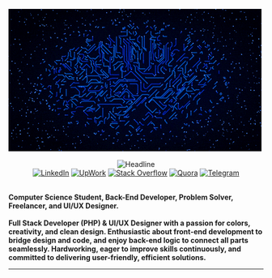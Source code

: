 [![Header](https://github.com/mhmod33/mhmod33/blob/main/High%20Tech%20Internet%20GIF%20by%20Matthew%20Butler.gif)]((https://www.linkedin.com/in/mahmoud-sayed-ali/))
<div>
    <div align=center>
        <img src="https://readme-typing-svg.herokuapp.com?color=%236FDA44&size=32&center=true&vCenter=true&width=600&height=50&lines=Hi+there+I'm+Mahmoud+%F0%9F%91%8B;Computer+Science+Graduate;ITI+Graduate;Full-stack+Developer+PHP+(Laravel);UI/UX+Designer;Freelancer;" alt="Headline" />
    </div>
    <div align=center>
        <a href="[https://www.linkedin.com/in/ahmedfathydev/](https://www.linkedin.com/in/mahmoud-sayed-ali/)"><img src="https://img.shields.io/badge/Linkedin-0077b5?style=flat&logo=linkedin" alt="LinkedIn" /></a>
        <a href="https://www.upwork.com/freelancers/~0121ca7f3563e57c0b"><img src="https://img.shields.io/badge/Upwork-494949?style=flat&logo=upwork" alt="UpWork" /></a>
        <a href="https://stackoverflow.com/users/11837259/ahmed-fathy"><img src="https://img.shields.io/badge/Stack Overflow-f48024?style=flat&logo=stackoverflow&logoColor=white" alt="Stack Overflow" /></a>
        <a href="https://www.quora.com/profile/Ahmed-Fathy-616"><img src="https://img.shields.io/badge/Quora-B92B27?style=flat&logo=quora" alt="Quora" /></a>
        <a href="https://t.me/ahmedfathydev"><img src="https://img.shields.io/badge/Telegram-0088cc?style=flat&logo=telegram" alt="Telegram" /></a>
    </div>
    <div align=left>
        <br>
        <p>
            <strong>
                  Computer Science Student, Back-End Developer, Problem Solver, Freelancer, and UI/UX Designer.<br><br>
                Full Stack Developer (PHP) & UI/UX Designer with a passion for colors, creativity, and clean design. Enthusiastic about front-end development to bridge design and code, and enjoy back-end logic to connect all parts seamlessly. Hardworking, eager to                         improve skills continuously, and committed to delivering user-friendly, efficient solutions.
            </strong>
        </p>
      
------
